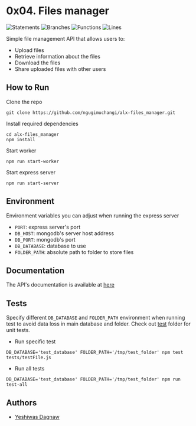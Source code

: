 # 0x04. Files manager

![Statements](https://img.shields.io/badge/statements-90.69%25-brightgreen.svg?style=flat)
![Branches](https://img.shields.io/badge/branches-81.76%25-yellow.svg?style=flat)
![Functions](https://img.shields.io/badge/functions-88.52%25-yellow.svg?style=flat)
![Lines](https://img.shields.io/badge/lines-90.99%25-brightgreen.svg?style=flat)

Simple file management API that allows users to:

- Upload files
- Retrieve information about the files
- Download the files
- Share uploaded files with other users

## How to Run

Clone the repo

```
git clone https://github.com/ngugimuchangi/alx-files_manager.git
```

Install required dependencies

```
cd alx-files_manager
npm install
```

Start worker

```
npm run start-worker
```

Start express server

```
npm run start-server
```

## Environment

Environment variables you can adjust when running the express server

- `PORT`: express server's port
- `DB_HOST`: mongodb's server host address
- `DB_PORT`: mongodb's port
- `DB_DATABASE`: database to use
- `FOLDER_PATH`: absolute path to folder to store files

## Documentation

The API's documentation is available at
[here](https://ngugimuchangi.me/alx-files_manager/)

## Tests

Specify different `DB_DATABASE` and `FOLDER_PATH` environment when running test
to avoid data loss in main database and folder. Check out [test](tests/) folder
for unit tests.

- Run specific test

```
DB_DATABASE='test_database' FOLDER_PATH='/tmp/test_folder' npm test tests/testFile.js
```

- Run all tests

```
DB_DATABASE='test_database' FOLDER_PATH='/tmp/test_folder' npm run test-all
```

## Authors

- [Yeshiwas Dagnaw](https://github.com/Yeshiwas21)
